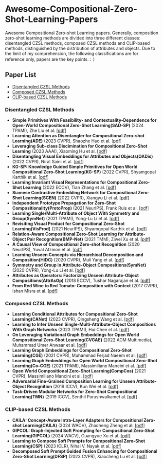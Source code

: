 # Awesome-Compositional-Zero-Shot-Learning-Papers
Awesome Compositional Zero-shot Learning papers.
Generally, composition zero-shot learning methods are divided into three different classes: disentangled CZSL methods, composed CZSL methods and CLIP-based methods, distinguished by the distribution of attributes and objects. Due to the limit of my comprehension, the following classifications are for reference only, papers are the key points.：）
## Paper List
- [Disentangled CZSL Methods](#Disentangled-CZSL-Methods)
- [Composed CZSL Methods](#Composed-CZSL-Methods)
- [CLIP-based CZSL Methods](#CLIP-based-CZSL-Methods)
### Disentangled CZSL Methods
- **Simple Primitives With Feasibility- and Contextuality-Dependence for Open-World Compositional Zero-Shot Learning(SAD-SP)** (2024 TPAMI),  Zhe Liu et al. [[pdf]](https://ieeexplore.ieee.org/stamp/stamp.jsp?tp=&arnumber=10274865)
- **Learning Attention as Disentangler for Compositional Zero-shot Learning(ADE)** (2023 CVPR), Shaozhe Hao et al. [[pdf]](https://i.cs.hku.hk/~kykwong/publications/shao_cvpr2023.pdf)
- **Leveraging Sub-class Discimination for Compositional Zero-Shot Learning** (2023 AAAI), Xiaoming Hu et al. [[pdf]](https://ojs.aaai.org/index.php/AAAI/article/view/25168/24940)
- **Disentangling Visual Embeddings for Attributes and Objects(OADis)** (2022 CVPR), Nirat Saini et al. [[pdf]](https://openaccess.thecvf.com/content/CVPR2022/papers/Saini_Disentangling_Visual_Embeddings_for_Attributes_and_Objects_CVPR_2022_paper.pdf)
- **KG-SP: Knowledge Guided Simple Primitives for Open World Compositional Zero-Shot Learning(KG-SP)** (2022 CVPR), Shyamgopal Karthik et al. [[pdf]](https://openaccess.thecvf.com/content/CVPR2022/papers/Karthik_KG-SP_Knowledge_Guided_Simple_Primitives_for_Open_World_Compositional_Zero-Shot_CVPR_2022_paper.pdf)
- **Learning Invariant Visual Representations for Compositional Zero-Shot Learning** (2022 ECCV), Tian Zhang et al. [[pdf]](https://arxiv.org/pdf/2206.00415.pdf)
- **Siamese Contrastive Embedding Network for Compositional Zero-Shot Learning(SCEN)** (2022 CVPR), Xiangyu Li et al. [[pdf]](https://openaccess.thecvf.com/content/CVPR2022/papers/Li_Siamese_Contrastive_Embedding_Network_for_Compositional_Zero-Shot_Learning_CVPR_2022_paper.pdf)
- **Independent Prototype Propagation for Zero-Shot Compositionality(ProtoProp)** (2021 NeurIPS), Frank Ruis et al. [[pdf]](https://proceedings.neurips.cc/paper_files/paper/2021/file/584b98aac2dddf59ee2cf19ca4ccb75e-Paper.pdf)
- **Learning Single/Multi-Attribute of Object With Symmetry and Group(SymNet)** (2021 TPAMI), Yong-Lu Li et al. [[pdf]](https://ieeexplore.ieee.org/stamp/stamp.jsp?tp=&arnumber=9568710)
- **Revisiting Visual Product for Compositional Zero-Shot Learning(VisProd)** (2021 NeurIPS), Shyamgopal Karthik et al. [[pdf]](https://openreview.net/pdf?id=Yc9Vh1nn-2I)
- **Relation-Aware Compositional Zero-Shot Learning for Attribute-Object Pair Recognition(BMP-Net)** (2021 TMM), Ziwei Xu et al. [[pdf]](https://arxiv.org/pdf/2108.04603.pdf)
- **A Causal View of Compositional Zero-shot Recognition** (2020 NeurIPS), Yuval Atzmon et al. [[pdf]](https://papers.nips.cc/paper_files/paper/2020/file/1010cedf85f6a7e24b087e63235dc12e-Paper.pdf)
- **Learning Unseen Concepts via Hierarchical Decomposition and Composition(HiDC)** (2020 CVPR), Muli Yang et al. [[pdf]](https://openaccess.thecvf.com/content_CVPR_2020/papers/Yang_Learning_Unseen_Concepts_via_Hierarchical_Decomposition_and_Composition_CVPR_2020_paper.pdf)
- **Symmetry and Group in Attribute-Object Compositions(SymNet)** (2020 CVPR), Yong-Lu Li et al. [[pdf]](https://openaccess.thecvf.com/content_CVPR_2020/papers/Li_Symmetry_and_Group_in_Attribute-Object_Compositions_CVPR_2020_paper.pdf)
- **Attributes as Operators: Factorizing Unseen Attribute-Object Compositions(AttrAsOp)** (2018 ECCV), Tushar Nagarajan et al. [[pdf]](https://openaccess.thecvf.com/content_ECCV_2018/papers/Tushar_Nagarajan_Attributes_as_Operators_ECCV_2018_paper.pdf)
- **From Red Wine to Red Tomato: Composition with Context** (2017 CVPR), Ishan Misra et al. [[pdf]](https://openaccess.thecvf.com/content_cvpr_2017/papers/Misra_From_Red_Wine_CVPR_2017_paper.pdf)

### Composed CZSL Methods
- **Learning Conditional Attributes for Compositional Zero-Shot Learning(CANet)** (2023 CVPR), Qingsheng Wang et al. [[pdf]](https://openaccess.thecvf.com/content/CVPR2023/papers/Wang_Learning_Conditional_Attributes_for_Compositional_Zero-Shot_Learning_CVPR_2023_paper.pdf)
- **Learning to Infer Unseen Single-Multi-Attribute-Object Compositions With Graph Networks** (2023 TPAMI), Hui Chen et al. [[pdf]](https://ieeexplore.ieee.org/stamp/stamp.jsp?tp=&arnumber=10120982)
- **On Leveraging Variational Graph Embeddings for Open World Compositional Zero-Shot Learning(CVGAE)** (2022 ACM Multimedia), Muhammad Umer Anwaar et al. [[pdf]](https://arxiv.org/pdf/2204.11848.pdf)
- **Learning Graph Embeddings for Compositional Zero-Shot Learning(CGE)** (2021 CVPR), Muhammad Ferjad Naeem et al. [[pdf]](https://openaccess.thecvf.com/content/CVPR2021/papers/Naeem_Learning_Graph_Embeddings_for_Compositional_Zero-Shot_Learning_CVPR_2021_paper.pdf)
- **Learning Graph Embeddings for Open World Compositional Zero-Shot Learning(Co-CGE)** (2021 TPAMI), Massimiliano Mancini et al. [[pdf]](https://ieeexplore.ieee.org/stamp/stamp.jsp?tp=&arnumber=9745371)
- **Open World Compositional Zero-Shot Learning(CompCos)** (2021 CVPR), Massimiliano Mancini et al. [[pdf]](https://openaccess.thecvf.com/content/CVPR2021/papers/Mancini_Open_World_Compositional_Zero-Shot_Learning_CVPR_2021_paper.pdf)
- **Adversarial Fine-Grained Composition Learning for Unseen Attribute-Object Recognition** (2019 ICCV), Kun Wei et al. [[pdf]](https://openaccess.thecvf.com/content_ICCV_2019/papers/Wei_Adversarial_Fine-Grained_Composition_Learning_for_Unseen_Attribute-Object_Recognition_ICCV_2019_paper.pdf)
- **Task-Driven Modular Networks for Zero-Shot Compositional Learning(TMN)** (2019 ICCV), Senthil Purushwalkamet al. [[pdf]](https://openaccess.thecvf.com/content_ICCV_2019/papers/Purushwalkam_Task-Driven_Modular_Networks_for_Zero-Shot_Compositional_Learning_ICCV_2019_paper.pdf)

### CLIP-based CZSL Methods
- **CAILA: Concept-Aware Intra-Layer Adapters for Compositional Zero-shot Learning(CAILA)** (2024 WACV), Zhaoheng Zheng et al. [[pdf]](https://arxiv.org/pdf/2305.16681.pdf)
- **GIPCOL: Graph-Injected Soft Prompting for Compositional Zero-Shot Learning(GIPCOL)** (2024 WACV), Guangyue Xu et al. [[pdf]](https://arxiv.org/pdf/2311.05729.pdf)
- **Learning to Compose Soft Prompts for Compositional Zero-Shot Learning(CSP)** (2023 ICLR), Nihal V. Nayak et al. [[pdf]](https://arxiv.org/pdf/2204.03574.pdf)
- **Decomposed Soft Prompt Guided Fusion Enhancing for Compositional Zero-Shot Learning(DFSP)** (2023 CVPR), Xiaocheng Lu et al. [[pdf]](https://openaccess.thecvf.com/content/CVPR2023/papers/Lu_Decomposed_Soft_Prompt_Guided_Fusion_Enhancing_for_Compositional_Zero-Shot_Learning_CVPR_2023_paper.pdf)
